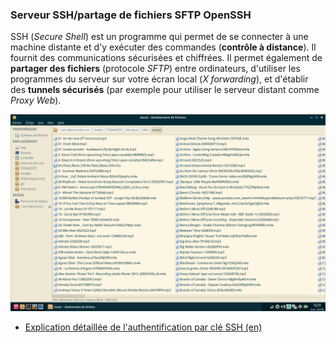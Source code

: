 ### Serveur SSH/partage de fichiers SFTP OpenSSH

SSH (_Secure Shell_) est un programme qui permet de se connecter à une machine distante et d'y exécuter des commandes (**contrôle à distance**). Il fournit des  communications sécurisées et chiffrées. Il permet également de **partager des fichiers** (protocole _SFTP_) entre ordinateurs, d'utiliser les programmes du serveur sur votre écran local (_X forwarding_), et d'établir des **tunnels sécurisés** (par exemple pour utiliser le serveur distant comme _Proxy Web_).

![](images/nodezero-sftp.png)

 * [Explication détaillée de l'authentification par clé SSH (en)](https://we.riseup.net/debian/ssh-key-authentication)